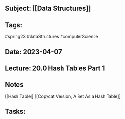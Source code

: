 ## Subject: [[Data Structures]]
## Tags:
#spring23 #dataStructures #computerScience 
## Date: 2023-04-07
## Lecture: 20.0 Hash Tables Part 1

## Notes
[[Hash Table]]
[[Copycat Version, A Set As a Hash Table]]

## Tasks: